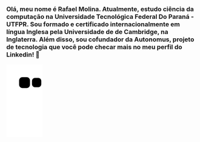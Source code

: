### Olá, meu nome é Rafael Molina. Atualmente, estudo ciência da computação na Universidade Tecnológica Federal Do Paraná - UTFPR. Sou formado e certificado internacionalmente em língua Inglesa pela Universidade de de Cambridge, na Inglaterra. Além disso, sou cofundador da Autonomus, projeto de tecnologia que você pode checar mais no meu perfil do Linkedin! 👋

<!--
**rafamolina1/rafamolina1** is a ✨ _special_ ✨ repository because its `README.md` (this file) appears on your GitHub profile.

Here are some ideas to get you started:

- 🔭 I’m currently working on ...
- 🌱 I’m currently learning ...
- 👯 I’m looking to collaborate on ...
- 🤔 I’m looking for help with ...
- 💬 Ask me about ...
- 📫 How to reach me: ...
- 😄 Pronouns: ...
- ⚡ Fun fact: ...
-->
![snake gif](https://github.com/rafamolina1/rafamolina1/blob/output/github-contribution-grid-snake.svg)
